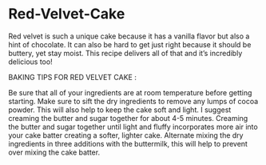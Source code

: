 # Red-Velvet-Cake
Red velvet is such a unique cake because it has a vanilla flavor but also a hint of chocolate. It can also be hard to get just right because it should be buttery, yet stay moist. This recipe delivers all of that and it’s incredibly delicious too!

BAKING TIPS FOR RED VELVET CAKE :

Be sure that all of your ingredients are at room temperature before getting starting.
Make sure to sift the dry ingredients to remove any lumps of cocoa powder. This will also help to keep the cake soft and light.
I suggest creaming the butter and sugar together for about 4-5 minutes. Creaming the butter and sugar together until light and fluffy incorporates more air into your cake batter creating a softer, lighter cake.
Alternate mixing the dry ingredients in three additions with the buttermilk, this will help to prevent over mixing the cake batter.